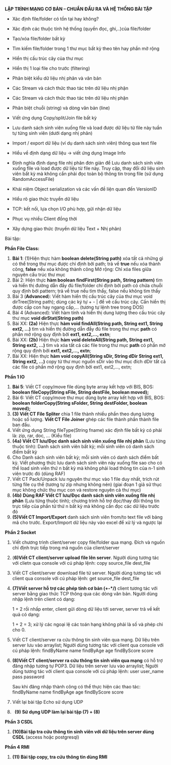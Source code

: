 ﻿**LẬP TRÌNH MẠNG CƠ BẢN – CHUẨN ĐẦU RA VÀ
HỆ THỐNG BÀI TẬP**

- Xác định file/folder có tồn tại hay không?
- Xác định các thuộc tính hệ thống (quyền đọc, ghi,..)của file/folder
- Tạo/xóa file/folder bất kỳ
- Tìm kiếm file/folder trong 1 thư mục bất kỳ theo tên hay phần mở rộng
- Hiển thị cấu trúc cây của thư mục
- Hiển thị 1 loại file cho trước (filtering)

- Phân biệt kiểu dữ liệu nhị phân và văn bản
- Các Stream và cách thức thao tác trên dữ liệu nhị phận
- Các Stream và cách thức thao tác trên dữ liệu nhị phận
- Phân biệt chuỗi (string) và dòng văn bản (line)
- Viết ứng dụng Copy/split/Join file bất kỳ
- Lưu danh sách sinh viên xuống file và load được dữ liệu từ file này tuần tự từng sinh viên (dưới dạng nhị phân)
- Import / export dữ liệu (ví dụ danh sách sinh viên) thông qua text file
- Hiểu về định dạng dữ liệu -> viết ứng dụng Image Info
- Định nghĩa định dạng file nhị phân đơn giản để Lưu danh sách sinh viên xuống file và load được dữ liệu từ file này. Truy cập, thay đổi dữ liệu sinh viên bất kỳ mà không cần phải đọc toàn bộ thông tin trong file (sử dụng RandomAccessFile)
- Khái niệm Object serialization và các vấn đề liện quan đến VersionID

- Hiểu rõ giao thức truyền dữ liệu
- TCP: kết nối, lựa chọn I/O phù hợp, gửi nhận dữ liệu
- Phục vụ nhiều Client đồng thời
- Xây dựng giao thức (truyền dữ liệu Text + Nhị phân)

Bài tập:

**Phần File Class:**

1. **Bài 1**: (1)Hiện thực hàm **boolean delete(String path)** xóa tất cả những gì có thể trong thư mục được chỉ định bởi path; trả về **true** nếu xóa thành công, **false** nếu xóa không thành công
   Mở rộng: Chỉ xóa files giữa nguyên cấu trúc thư mục
1. Bài 2: Hiện thực **hàm boolean findFirst(String path, String pattern)** tìm và hiển thị đường dẫn đầy đủ file/folder chỉ định bởi path có chứa chuỗi quy định bởi pattern; trả về true nếu tìm thấy, false nếu không tìm thấy
1. Bài 3 (**Advanced**): Viết hàm hiển thị cấu trúc cây của thư mục void dirTree(String path); dùng các ký tự + - | để vẽ cấu trúc cây. Cần hiển thị được cấp con hay ngang cấp,… (tương tự lệnh tree trong DOS)
1. Bài 4 (Advanced): Viết hàm tính và hiển thị dung lượng theo cấu trúc cây thư mục **void dirStat(String path)**
1. Bài XX:  **(2a)** Hiện thực **hàm void findAll(String path, String ext1, String ext2, …)** tìm và hiển thị đường dẫn đầy đủ file trong thư mục **path** có phần mở rộng quy định bởi **ext1, ext2,…, extn**;
1. Bài XX: **(2b)** Hiện thực **hàm void deleteAll(String path, String ext1, String ext2, …)** tìm và xóa tất cả các file trong thư mục **path** có phần mở rộng quy định bởi **ext1, ext2,…, extn**;
1. Bài XX: Hiện thực **hàm void copyAll(String sDir, String dDir String ext1, String ext2, …)** copy từ thư mục nguồn sDir vào thư mục đích dDir tất cả các file có phần mở rộng quy định bởi ext1, ext2,…, extn;

**Phần 1 IO**

1. **Bài 5**: Viết CT copy/move file dùng byte array kết hợp với BIS, BOS:
   **boolean fileCopy(String sFile, String destFile, boolean moved);**
1. Bài 6: Viết CT copy/move thư mục dùng byte array kết hợp với BIS, BOS:
   **boolean folderCopy(String sFolder, String destFolder, boolean moved);**
1. **(3) Viết CT File Spliter** chia 1 file thành nhiều phần theo dung lượng hoặc số lượng. **Viết CT File Joiner** ghép các file thành phần thành file ban đầu.
1. Viết ứng dụng String fileType(String fname) xác định file bất kỳ có phải là: zip, rar, doc, … (Kiểu file)
1. **(4a) Viết CT lưu/Đọc danh sách sinh viên xuống file nhị phân** (Lưu từng thuộc tính): Danh sách sinh viên bất kỳ; mỗi sinh viên có danh sách điểm bất kỳ
1. Cho Danh sách sinh viên bất kỳ; mỗi sinh viên có danh sách điểm bất kỳ. Viết phương thức lưu danh sách sinh viên này xuống file sao cho có thể load sinh viên thứ n bất kỳ mà không phải load thông tin của n-1 sinh viên trước đó (dùng RAF)
1. Viết CT Pack/Unpack lưu nguyên thư mục vào 1 file duy nhất, trích rút từng file cụ thể (tương tự zip nhưng không nén) (giai đoạn 1 giả sử thục mục không chức thu mục con và restore nguyên cả thư mục)
1. **(4b)** **Dùng RAF Viết CT lưu/Đọc danh sách sinh viên xuống file nhị phân** (Lưu từng thuộc tính); chương trình hỗ trợ đọc/thay đổi thông tin trực tiếp của phần tử thứ n bất kỳ mà không cần đọc các dữ liệu trước đó
1. **(5)Viết CT Import/Export** danh sách sinh viên from/to text file với bảng mã cho trước. Export/Import dữ liệu này vào excel để xử lý và ngược lại

**Phần 2 Socket**

1. Viết chương trình client/server copy file/folder qua mạng. Đích và nguồn chỉ định trực tiếp trong mã nguồn của client/server
1. (**6)Viết CT client/server upload file lên server**. Người dùng tương tác với clietn qua console với cú pháp lệnh: copy source\_file dest\_file
1. Viết CT client/server download file từ server. Người dùng tương tác với client qua console với cú pháp lệnh: get source\_file dest\_file
1. **(7)Viết server hỗ trợ các phép tính cơ bản (+-\*/)** client tương tác với server bằng giao thức TCP thông qua các dòng văn bản. Người dùng nhập lệnh trên client có dạng:

   1 + 2 rồi nhấp enter, client gửi dòng dữ liệu tới server, server trả về kết quả có dạng:

   1 + 2 = 3; xử lý các ngoại lệ các toán hạng không phải là số và phép chi cho 0.

1. Viết CT client/server ra cứu thông tin sinh viên qua mạng. Dữ  liệu trên server lưu vào arraylist; Người dùng tương tác với client qua console với cú pháp lệnh:
   findByName name
   findByAge  age
   findByScore score
1. **(8)Viết CT client/server ra cứu thông tin sinh viên qua mạng** có hỗ trợ đăng nhập tương tự POP3. Dữ  liệu trên server lưu vào arraylist; Người dùng tương tác với client qua console với cú pháp lệnh:
   user user\_name
   pass password

   Sau khi đăng nhập thành công có thể thực hiện các thao tác:
   findByName name
   findByAge  age
   findByScore score

1. Viết lại bài tập Echo sử dụng UDP
1. ` `**(9) Sử dụng UDP làm lại bài tập (7) + (8)**

**Phần 3 CSDL**

1. **(10)Bài tập tra cứu thông tin sinh viên với dữ liệu trên server dùng CSDL** (access hoặc postgresql)

**Phần 4 RMI**

1. **(11) Bài tập copy, tra cứu thông tin dùng RMI**



